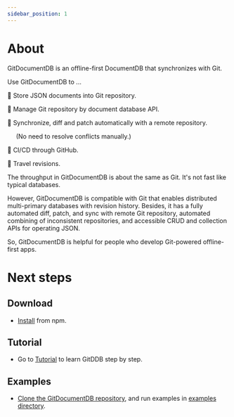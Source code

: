 ```yaml
---
sidebar_position: 1
---
```


# About

GitDocumentDB is an offline-first DocumentDB that synchronizes with Git.

Use GitDocumentDB to ...

:green_book: Store JSON documents into Git repository. 

:art: Manage Git repository by document database API. 

:rocket: Synchronize, diff and patch automatically with a remote repository.

&nbsp;&nbsp;&nbsp;&nbsp;&nbsp;(No need to resolve conflicts manually.)

:arrows_counterclockwise: CI/CD through GitHub.

:dromedary_camel: Travel revisions.

The throughput in GitDocumentDB is about the same as Git. It's not fast like typical databases. 

However, GitDocumentDB is compatible with Git that enables distributed multi-primary databases with revision history. Besides, it has a fully automated diff, patch, and sync with remote Git repository, automated combining of inconsistent repositories, and accessible CRUD and collection APIs for operating JSON. 

So, GitDocumentDB is helpful for people who develop Git-powered offline-first apps.

# Next steps

## Download
- [Install](/docs/tutorial/install) from npm.

## Tutorial
- Go to [Tutorial](/docs/tutorial/install) to learn GitDDB step by step.

## Examples
- [Clone the GitDocumentDB repository](https://github.com/sosuisen/git-documentdb), and run examples in [examples directory](https://github.com/sosuisen/git-documentdb/tree/main/examples).
